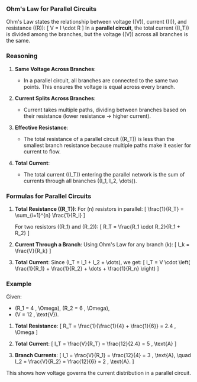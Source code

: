 ### Ohm's Law for Parallel Circuits

Ohm's Law states the relationship between voltage (\(V\)), current (\(I\)), and resistance (\(R\)):
\[
V = I \cdot R
\]
In a **parallel circuit**, the total current (\(I_T\)) is divided among the branches, but the voltage (\(V\)) across all branches is the same.

### Reasoning

1. **Same Voltage Across Branches**:
   - In a parallel circuit, all branches are connected to the same two points. This ensures the voltage is equal across every branch.

2. **Current Splits Across Branches**:
   - Current takes multiple paths, dividing between branches based on their resistance (lower resistance → higher current).

3. **Effective Resistance**:
   - The total resistance of a parallel circuit (\(R_T\)) is less than the smallest branch resistance because multiple paths make it easier for current to flow.

4. **Total Current**:
   - The total current (\(I_T\)) entering the parallel network is the sum of currents through all branches (\(I_1, I_2, \dots\)).

### Formulas for Parallel Circuits

1. **Total Resistance (\(R_T\))**:
   For \(n\) resistors in parallel:
   \[
   \frac{1}{R_T} = \sum_{i=1}^{n} \frac{1}{R_i}
   \]

   For two resistors (\(R_1\) and \(R_2\)):
   \[
   R_T = \frac{R_1 \cdot R_2}{R_1 + R_2}
   \]

2. **Current Through a Branch**:
   Using Ohm's Law for any branch \(k\):
   \[
   I_k = \frac{V}{R_k}
   \]

3. **Total Current**:
   Since \(I_T = I_1 + I_2 + \dots\), we get:
   \[
   I_T = V \cdot \left( \frac{1}{R_1} + \frac{1}{R_2} + \dots + \frac{1}{R_n} \right)
   \]

### Example

Given:
- \(R_1 = 4 \, \Omega\), \(R_2 = 6 \, \Omega\),
- \(V = 12 \, \text{V}\).

1. **Total Resistance**:
   \[
   R_T = \frac{1}{\frac{1}{4} + \frac{1}{6}} = 2.4 \, \Omega
   \]

2. **Total Current**:
   \[
   I_T = \frac{V}{R_T} = \frac{12}{2.4} = 5 \, \text{A}
   \]

3. **Branch Currents**:
   \[
   I_1 = \frac{V}{R_1} = \frac{12}{4} = 3 \, \text{A}, \quad I_2 = \frac{V}{R_2} = \frac{12}{6} = 2 \, \text{A}.
   \]

This shows how voltage governs the current distribution in a parallel circuit.
